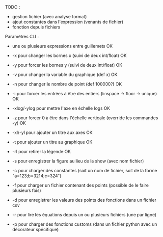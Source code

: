 TODO :

 - gestion fichier (avec analyse format)
 - ajout constantes dans l'expression (venants de fichier)
 - fonction depuis fichiers

Paramètres CLI :
 - une ou plusieurs expressions entre guillemets OK
 - -x pour changer les bornes x (suivi de deux int/float) OK
 - -y pour forcer les bornes y (suivi de deux int/float) OK
 - -v pour changer la variable du graphique (def x) OK
 - -n pour changer le nombre de point (def 100000?) OK
 - -i pour forcer les entrées à être des entiers (linspace -> floor -> unique) OK
 - -xlog/-ylog pour mettre l'axe en échelle logs OK
 - -z pour forcer 0 à être dans l'échelle verticale (override les commandes -y) OK

 - -xl/-yl pour ajouter un titre aux axes OK
 - -t pour ajouter un titre au graphique OK
 - -rl pour retirer la légende OK

 - -s pour enregistrer la figure au lieu de la show (avec nom fichier)
 - -c pour charger des constantes (soit un nom de fichier, soit de la forme "a=123;b=3214;c=324")
 - -f pour charger un fichier contenant des points (possible de le faire plusieurs fois)
 - -d pour enregistrer les valeurs des points des fonctions dans un fichier csv
 - -r pour lire les équations depuis un ou plusieurs fichiers (une par ligne)
 - -p pour charger des fonctions customs (dans un fichier python avec un décorateur spécifique)
